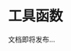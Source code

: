 <!--
 * @Author: shen
 * @Date: 2022-06-07 20:22:42
 * @LastEditors: shen
 * @LastEditTime: 2022-06-08 09:56:04
 * @Description:
-->

# 工具函数

文档即将发布...